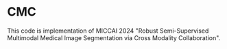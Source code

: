 # CMC
This code is implementation of MICCAI 2024 "Robust Semi-Supervised Multimodal Medical Image Segmentation via Cross Modality Collaboration".
